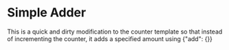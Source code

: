 # Simple Adder

This is a quick and dirty modification to the counter template so that instead of incrementing the counter, it adds a specified amount using {"add": {<value>}}
